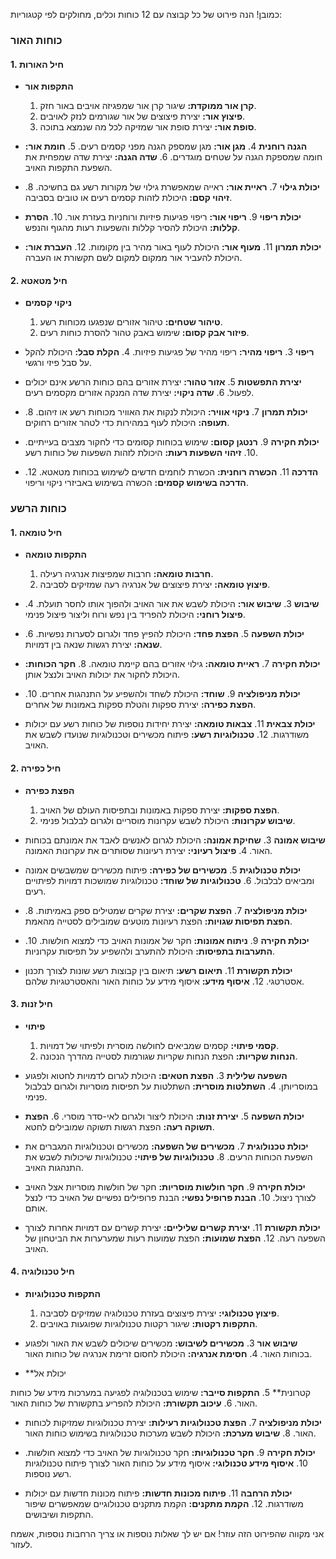 כמובן! הנה פירוט של כל קבוצה עם 12 כוחות וכלים, מחולקים לפי קטגוריות:

### **כוחות האור**

#### **1. חיל האורות**

- **התקפות אור**
  1. **קרן אור ממוקדת:** שיגור קרן אור שמפגיזה אויבים באור חזק.
  2. **פיצוץ אור:** יצירת פיצוצים של אור שגורמים לנזק לאויבים.
  3. **סופת אור:** יצירת סופת אור שמזיקה לכל מה שנמצא בתוכה.

- **הגנה רוחנית**
  4. **מגן אור:** מגן שמספק הגנה מפני קסמים רעים.
  5. **חומת אור:** חומה שמספקת הגנה על שטחים מוגדרים.
  6. **שדה הגנה:** יצירת שדה שמפחית את השפעת התקפות האויב.

- **יכולת גילוי**
  7. **ראיית אור:** ראייה שמאפשרת גילוי של מקורות רשע גם בחשיכה.
  8. **זיהוי קסם:** היכולת לזהות קסמים רעים או טובים בסביבה.

- **יכולת ריפוי**
  9. **ריפוי אור:** ריפוי פגיעות פיזיות ורוחניות בעזרת אור.
  10. **הסרת קללות:** היכולת להסיר קללות והשפעות רעות מהגוף והנפש.

- **יכולת תמרון**
  11. **מעוף אור:** היכולת לעוף באור מהיר בין מקומות.
  12. **העברת אור:** היכולת להעביר אור ממקום למקום לשם תקשורת או העברה.

#### **2. חיל מטאטא**

- **ניקוי קסמים**
  1. **טיהור שטחים:** טיהור אזורים שנפגעו מכוחות רשע.
  2. **פיזור אבק קסום:** שימוש באבק טהור להסרת כוחות רעים.

- **ריפוי**
  3. **ריפוי מהיר:** ריפוי מהיר של פגיעות פיזיות.
  4. **הקלת סבל:** היכולת להקל על סבל פיזי ורגשי.

- **יצירת התפשטות**
  5. **אזור טהור:** יצירת אזורים בהם כוחות הרשע אינם יכולים לפעול.
  6. **שדה ניקוי:** יצירת שדה המנקה אזורים מקסמים רעים.

- **יכולת תמרון**
  7. **ניקוי אוויר:** היכולת לנקות את האוויר מכוחות רשע או זיהום.
  8. **תעופה:** היכולת לעוף במהירות כדי לטהר אזורים רחוקים.

- **יכולת חקירה**
  9. **רנטגן קסום:** שימוש בכוחות קסומים כדי לחקור מצבים בעייתיים.
  10. **זיהוי השפעות רעות:** היכולת לזהות השפעות של כוחות רשע.

- **הדרכה**
  11. **הכשרה רוחנית:** הכשרת לוחמים חדשים לשימוש בכוחות מטאטא.
  12. **הדרכה בשימוש קסמים:** הכשרה בשימוש באביזרי ניקוי וריפוי.

### **כוחות הרשע**

#### **1. חיל טומאה**

- **התקפות טומאה**
  1. **חרבות טומאה:** חרבות שמפיצות אנרגיה רעילה.
  2. **פיצוץ טומאה:** יצירת פיצוצים של אנרגיה רעה שמזיקים לסביבה.

- **שיבוש**
  3. **שיבוש אור:** היכולת לשבש את אור האויב ולהפוך אותו לחסר תועלת.
  4. **פיצול רוחני:** היכולת להפריד בין נפש ורוח וליצור פיצול פנימי.

- **יכולת השפעה**
  5. **הפצת פחד:** היכולת להפיץ פחד ולגרום לסערות נפשיות.
  6. **שנאה:** יצירת רגשות שנאה בין דמויות.

- **יכולת חקירה**
  7. **ראיית טומאה:** גילוי אזורים בהם קיימת טומאה.
  8. **חקר הכוחות:** היכולת לחקור את יכולות האויב ולנצל אותן.

- **יכולת מניפולציה**
  9. **שוחד:** היכולת לשחד ולהשפיע על התנהגות אחרים.
  10. **הפצת כפירה:** יצירת ספקות והטלת ספקות באמונות של אחרים.

- **יכולת צבאית**
  11. **צבאות טומאה:** יצירת יחידות נוספות של כוחות רשע עם יכולות משודרגות.
  12. **טכנולוגיות רשע:** פיתוח מכשירים וטכנולוגיות שנועדו לשבש את האויב.

#### **2. חיל כפירה**

- **הפצת כפירה**
  1. **הפצת ספקות:** יצירת ספקות באמונות ובתפיסות העולם של האויב.
  2. **שיבוש עקרונות:** היכולת לשבש עקרונות מוסריים ולגרום לבלבול פנימי.

- **שיבוש אמונה**
  3. **שחיקת אמונה:** היכולת לגרום לאנשים לאבד את אמונתם בכוחות האור.
  4. **פיצול רעיוני:** יצירת רעיונות שסותרים את עקרונות האמונה.

- **יכולת טכנולוגית**
  5. **מכשירים של כפירה:** פיתוח מכשירים שמשבשים אמונה ומביאים לבלבול.
  6. **טכנולוגיות של שוחד:** טכנולוגיות שמושכות דמויות לפיתויים רעים.

- **יכולת מניפולציה**
  7. **הפצת שקרים:** יצירת שקרים שמטילים ספק באמיתות.
  8. **הפצת תפיסות שגויות:** הפצת רעיונות מוטעים שמובילים לסטייה מהאמת.

- **יכולת חקירה**
  9. **ניתוח אמונות:** חקר של אמונות האויב כדי למצוא חולשות.
  10. **התערבות בתפיסות:** היכולת להתערב ולהשפיע על תפיסות עקרוניות.

- **יכולת תקשורת**
  11. **תיאום רשע:** תיאום בין קבוצות רשע שונות לצורך תכנון אסטרטגי.
  12. **איסוף מידע:** איסוף מידע על כוחות האור והאסטרטגיות שלהם.

#### **3. חיל זנות**

- **פיתוי**
  1. **קסמי פיתוי:** קסמים שמביאים לחולשה מוסרית ולפיתוי של דמויות.
  2. **הנחות שקריות:** הפצת הנחות שקריות שגורמות לסטייה מהדרך הנכונה.

- **השפעה שלילית**
  3. **הפצת חטאים:** היכולת לגרום לדמויות לחטוא ולפגוע במוסריותן.
  4. **השתלטות מוסרית:** השתלטות על תפיסות מוסריות ולגרום לבלבול פנימי.

- **יכולת השפעה**
  5. **יצירת זנות:** היכולת ליצור ולגרום לאי-סדר מוסרי.
  6. **הפצת תשוקה רעה:** הפצת רגשות תשוקה שמובילים לחטא.

- **יכולת טכנולוגית**
  7. **מכשירים של השפעה:** מכשירים וטכנולוגיות המגברים את השפעת הכוחות הרעים.
  8. **טכנולוגיות של פיתוי:** טכנולוגיות שיכולות לשבש את התנהגות האויב.

- **יכולת חקירה**
  9. **חקר חולשות מוסריות:** חקר של חולשות מוסריות אצל האויב לצורך ניצול.
  10. **הבנת פרופיל נפשי:** הבנת פרופילים נפשיים של האויב כדי לנצל אותם.

- **יכולת תקשורת**
  11. **יצירת קשרים שליליים:** יצירת קשרים עם דמויות אחרות לצורך השפעה רעה.
  12. **הפצת שמועות:** הפצת שמועות רעות שמערערות את הביטחון של האויב.

#### **4. חיל טכנולוגיה**

- **התקפות טכנולוגיות**
  1. **פיצוץ טכנולוגי:** יצירת פיצוצים בעזרת טכנולוגיה שמזיקים לסביבה.
  2. **התקפות רקטות:** שיגור רקטות טכנולוגיות שפוגעות באויבים.

- **שיבוש אור**
  3. **מכשירים לשיבוש:** מכשירים שיכולים לשבש את האור ולפגוע בכוחות האור.
  4. **חסימת אנרגיה:** היכולת לחסום זרימת אנרגיה של כוחות האור.

- **יכולת אל

קטרונית**
  5. **התקפות סייבר:** שימוש בטכנולוגיה לפגיעה במערכות מידע של כוחות האור.
  6. **עיכוב תקשורת:** היכולת להפריע בתקשורת של כוחות האור.

- **יכולת מניפולציה**
  7. **הפצת טכנולוגיות רעילות:** יצירת טכנולוגיות שמזיקות לכוחות האור.
  8. **שיבוש מערכת:** היכולת לשבש מערכות טכנולוגיות בשימוש כוחות האור.

- **יכולת חקירה**
  9. **חקר טכנולוגיות:** חקר טכנולוגיות של האויב כדי למצוא חולשות.
  10. **איסוף מידע טכנולוגי:** איסוף מידע על כוחות האור לצורך פיתוח טכנולוגיות רשע נוספות.

- **יכולת הרחבה**
  11. **פיתוח מכונות חדשות:** פיתוח מכונות חדשות עם יכולות משודרגות.
  12. **הקמת מתקנים:** הקמת מתקנים טכנולוגיים שמאפשרים שיפור התקפות ושיבושים.

אני מקווה שהפירוט הזה עוזר! אם יש לך שאלות נוספות או צריך הרחבות נוספות, אשמח לעזור.
